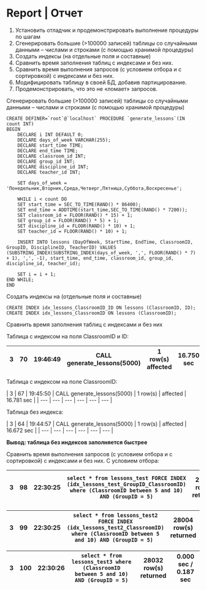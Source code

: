 # Report | Отчет

1. Установить отладчик и продемонстрировать выполнение процедуры по шагам
2. Сгенерировать большие (>100000 записей) таблицы со случайными данными – числами и строками (с помощью хранимой процедуры)
3. Создать индексы (на отдельные поля и составные)
4. Сравнить время заполнения таблиц с индексами и без них.
5. Сравнить время выполнения запросов (с условием отбора и с сортировкой) с индексами и без них.
6. Модифицировать таблицу в своей БД, добавив партицирование.
7. Продемонстрировать, что это не «ломает» запросов.

Сгенерировать большие (>100000 записей) таблицы со случайными данными – числами и строками (с помощью хранимой процедуры)
```Mysql
CREATE DEFINER=`root`@`localhost` PROCEDURE `generate_lessons`(IN count INT)
BEGIN
	DECLARE i INT DEFAULT 0;
	DECLARE days_of_week VARCHAR(255);
	DECLARE start_time TIME;
	DECLARE end_time TIME;
	DECLARE classroom_id INT;
	DECLARE group_id INT;
	DECLARE discipline_id INT;
	DECLARE teacher_id INT;

	SET days_of_week = 'Понедельник,Вторник,Среда,Четверг,Пятница,Суббота,Воскресенье';

	WHILE i < count DO
	SET start_time = SEC_TO_TIME(RAND() * 86400);
	SET end_time = ADDTIME(start_time,SEC_TO_TIME(RAND() * 7200));
	SET classroom_id = FLOOR(RAND() * 15) + 1;
	SET group_id = FLOOR(RAND() * 5) + 1;
	SET discipline_id = FLOOR(RAND() * 10) + 1;
	SET teacher_id = FLOOR(RAND() * 10) + 1;

	INSERT INTO lessons (DayOfWeek, StartTime, EndTime, ClassroomID, GroupID, DisciplineID, TeacherID) VALUES (SUBSTRING_INDEX(SUBSTRING_INDEX(days_of_week, ',', FLOOR(RAND() * 7) + 1), ',', -1), start_time, end_time, classroom_id, group_id, discipline_id, teacher_id);

	SET i = i + 1;
END WHILE;
END
```
Создать индексы на (отдельные поля и составные)
```Mysql
CREATE INDEX idx_lessons_ClassroomID_ID ON lessons (ClassroomID, ID);
CREATE INDEX idx_lessons_ClassroomID ON lessons (ClassroomID);
```
Сравнить время заполнения таблиц с индексами и без них

Таблица с индексом на поля ClassroomID и ID:

| 3 | 70 | 19:46:49 | CALL generate_lessons(5000) | 1 row(s) affected | 16.750 sec |
| --- | --- | --- | --- | --- | --- | 

Таблица с индексом на поле ClassroomID:

| 3 | 67 | 19:45:50 | CALL generate_lessons(5000) | 1 row(s) | affected	| 16.781 sec |
| --- | --- | --- | --- | --- | --- | 

Таблица без индекса:

| 3 | 64 | 19:44:57 | CALL generate_lessons(5000) | 1 row(s) | affected	| 16.672 sec |
| --- | --- | --- | --- | --- | --- | 

**Вывод: таблица без индексов заполняется быстрее**

Сравнить время выполнения запросов (с условием отбора и с сортировкой) с индексами и без них.
С условием отбора:

| 3 | 98 | 22:30:25 | `select * from lessons_test FORCE INDEX (idx_lessons_test_GroupID_ClassroomID) where (ClassroomID between 5 and 10) AND (GroupID = 5)` | 27859 row(s) returned | 0.000 sec / 0.109 sec |
| --- | --- | --- | --- | --- | --- | 

| 3 | 99 | 22:30:25 | `select * from lessons_test2 FORCE INDEX (idx_lessons_test2_ClassroomID) where (ClassroomID between 5 and 10) AND (GroupID = 5) ` | 28004 row(s) returned | 0.000 sec / 0.437 sec |
| --- | --- | --- | --- | --- | --- | 

| 3 | 100 | 22:30:26 | `select * from lessons_test3 where (ClassroomID between 5 and 10) AND (GroupID = 5)` | 28032 row(s) returned | 0.000 sec / 0.187 sec |
| --- | --- | --- | --- | --- | --- | 
